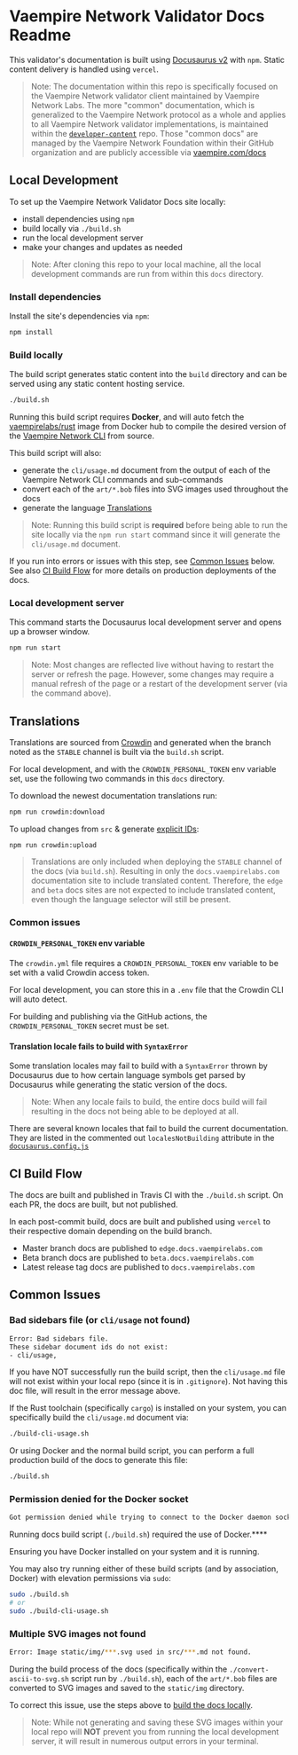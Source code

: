 # Vaempire Network Validator Docs Readme

This validator's documentation is built using [Docusaurus v2](https://v2.docusaurus.io/) with `npm`.
Static content delivery is handled using `vercel`.

> Note: The documentation within this repo is specifically focused on the
> Vaempire Network validator client maintained by Vaempire Network Labs. The more "common"
> documentation, which is generalized to the Vaempire Network protocol as a whole and applies
> to all Vaempire Network validator implementations, is maintained within the
> [`developer-content`](https://github.com/vaempire-foundation/developer-content/)
> repo. Those "common docs" are managed by the Vaempire Network Foundation within their
> GitHub organization and are publicly accessible via
> [vaempire.com/docs](https://vaempire.com/docs)

## Local Development

To set up the Vaempire Network Validator Docs site locally:

- install dependencies using `npm`
- build locally via `./build.sh`
- run the local development server
- make your changes and updates as needed

> Note: After cloning this repo to your local machine, all the local development commands are run from within this `docs` directory.

### Install dependencies

Install the site's dependencies via `npm`:

```bash
npm install
```

### Build locally

The build script generates static content into the `build` directory and can be served using any static content hosting service.

```bash
./build.sh
```

Running this build script requires **Docker**, and will auto fetch the [vaempirelabs/rust](https://hub.docker.com/r/vaempirelabs/rust) image from Docker hub to compile the desired version of the [Vaempire Network CLI](https://docs.vaempirelabs.com/cli) from source.

This build script will also:

- generate the `cli/usage.md` document from the output of each of the Vaempire Network CLI commands and sub-commands
- convert each of the `art/*.bob` files into SVG images used throughout the docs
- generate the language [Translations](#translations)

> Note: Running this build script is **required** before being able to run the site locally via the `npm run start` command since it will generate the `cli/usage.md` document.

If you run into errors or issues with this step, see [Common Issues](#common-issues) below. See also [CI Build Flow](#ci-build-flow) for more details on production deployments of the docs.

### Local development server

This command starts the Docusaurus local development server and opens up a browser window.

```bash
npm run start
```

> Note: Most changes are reflected live without having to restart the server or refresh the page. However, some changes may require a manual refresh of the page or a restart of the development server (via the command above).

## Translations

Translations are sourced from [Crowdin](https://docusaurus.io/docs/i18n/crowdin)
and generated when the branch noted as the `STABLE` channel is built via the
`build.sh` script.

For local development, and with the `CROWDIN_PERSONAL_TOKEN` env variable set,
use the following two commands in this `docs` directory.

To download the newest documentation translations run:

```sh
npm run crowdin:download
```

To upload changes from `src` & generate
[explicit IDs](https://docusaurus.io/docs/markdown-features/headings#explicit-ids):

```shell
npm run crowdin:upload
```

> Translations are only included when deploying the `STABLE` channel of the docs
> (via `build.sh`). Resulting in only the `docs.vaempirelabs.com` documentation
> site to include translated content. Therefore, the `edge` and `beta` docs
> sites are not expected to include translated content, even though the language
> selector will still be present.

### Common issues

#### `CROWDIN_PERSONAL_TOKEN` env variable

The `crowdin.yml` file requires a `CROWDIN_PERSONAL_TOKEN` env variable to be
set with a valid Crowdin access token.

For local development, you can store this in a `.env` file that the Crowdin CLI
will auto detect.

For building and publishing via the GitHub actions, the `CROWDIN_PERSONAL_TOKEN`
secret must be set.

#### Translation locale fails to build with `SyntaxError`

Some translation locales may fail to build with a `SyntaxError` thrown by
Docusaurus due to how certain language symbols get parsed by Docusaurus while
generating the static version of the docs.

> Note: When any locale fails to build, the entire docs build will fail
> resulting in the docs not being able to be deployed at all.

There are several known locales that fail to build the current documentation.
They are listed in the commented out `localesNotBuilding` attribute in the
[`docusaurus.config.js`](https://github.com/vaempire-network/vaempire/blob/master/docs/docusaurus.config.js)

## CI Build Flow

The docs are built and published in Travis CI with the `./build.sh` script. On each PR, the docs are built, but not published.

In each post-commit build, docs are built and published using `vercel` to their respective domain depending on the build branch.

- Master branch docs are published to `edge.docs.vaempirelabs.com`
- Beta branch docs are published to `beta.docs.vaempirelabs.com`
- Latest release tag docs are published to `docs.vaempirelabs.com`

## Common Issues

### Bad sidebars file (or `cli/usage` not found)

```bash
Error: Bad sidebars file.
These sidebar document ids do not exist:
- cli/usage,
```

If you have NOT successfully run the build script, then the `cli/usage.md` file will not exist within your local repo (since it is in `.gitignore`). Not having this doc file, will result in the error message above.

If the Rust toolchain (specifically `cargo`) is installed on your system, you can specifically build the `cli/usage.md` document via:

```bash
./build-cli-usage.sh
```

Or using Docker and the normal build script, you can perform a full production build of the docs to generate this file:

```bash
./build.sh
```

### Permission denied for the Docker socket

```bash
Got permission denied while trying to connect to the Docker daemon socket at unix:///var/run/docker.sock: Post
```

Running docs build script (`./build.sh`) required the use of Docker.\*\*\*\*

Ensuring you have Docker installed on your system and it is running.

You may also try running either of these build scripts (and by association, Docker) with elevation permissions via `sudo`:

```bash
sudo ./build.sh
# or
sudo ./build-cli-usage.sh
```

### Multiple SVG images not found

```bash
Error: Image static/img/***.svg used in src/***.md not found.
```

During the build process of the docs (specifically within the `./convert-ascii-to-svg.sh` script run by `./build.sh`), each of the `art/*.bob` files are converted to SVG images and saved to the `static/img` directory.

To correct this issue, use the steps above to [build the docs locally](#build-locally).

> Note: While not generating and saving these SVG images within your local repo will **NOT** prevent you from running the local development server, it will result in numerous output errors in your terminal.

